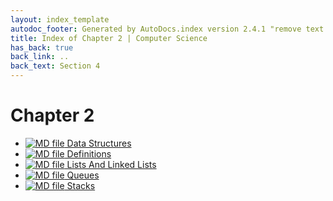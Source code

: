```yaml
---
layout: index_template
autodoc_footer: Generated by AutoDocs.index version 2.4.1 "remove text backlinks in index files" ⓒ Starwort, 2020
title: Index of Chapter 2 | Computer Science
has_back: true
back_link: ..
back_text: Section 4
---
```


# **Chapter 2**

- [![MD file](https://img.icons8.com/windows/512/03dac6/regular-document.png) Data Structures](./data_structures.html)
- [![MD file](https://img.icons8.com/windows/512/03dac6/regular-document.png) Definitions](./definitions.html)
- [![MD file](https://img.icons8.com/windows/512/03dac6/regular-document.png) Lists And Linked Lists](./lists_and_linked_lists.html)
- [![MD file](https://img.icons8.com/windows/512/03dac6/regular-document.png) Queues](./queues.html)
- [![MD file](https://img.icons8.com/windows/512/03dac6/regular-document.png) Stacks](./stacks.html)

